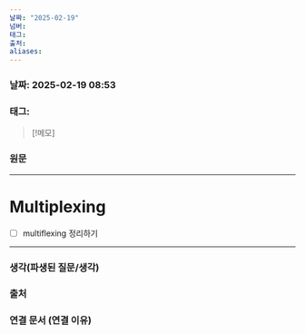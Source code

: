 ```yaml
---
날짜: "2025-02-19"
넘버: 
태그: 
출처: 
aliases:
---
```

### 날짜:  2025-02-19 08:53

### 태그:

>[!메모]
>

### 원문
---
# Multiplexing
- [ ] multiflexing 정리하기
---
### 생각(파생된 질문/생각)

### 출처

### 연결 문서 (연결 이유)

